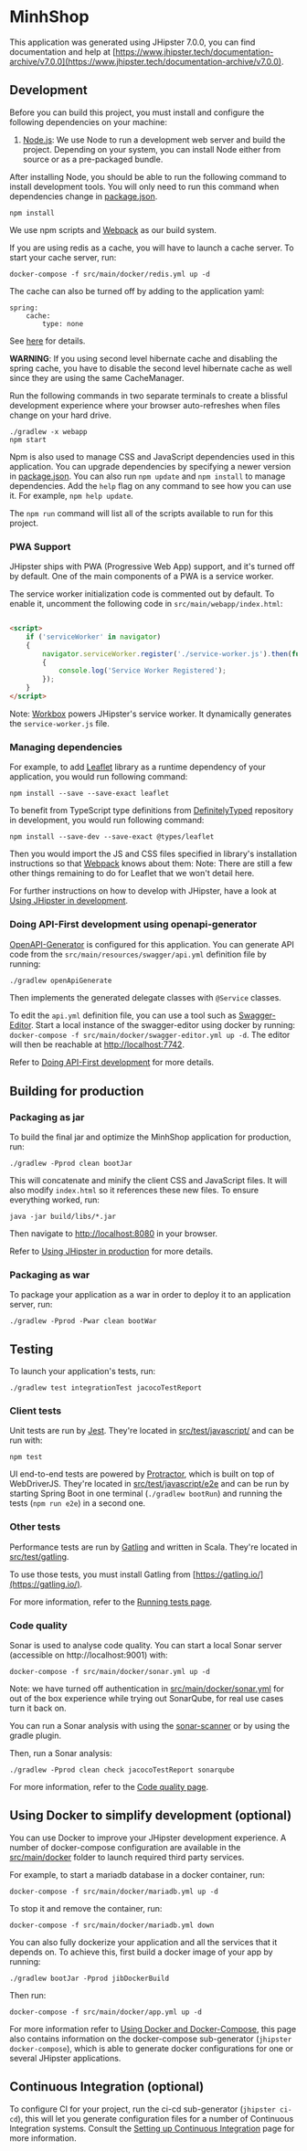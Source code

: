 # MinhShop

This application was generated using JHipster 7.0.0, you can find documentation and help
at [https://www.jhipster.tech/documentation-archive/v7.0.0](https://www.jhipster.tech/documentation-archive/v7.0.0).

## Development

Before you can build this project, you must install and configure the following dependencies on your machine:

1. [Node.js][]: We use Node to run a development web server and build the project. Depending on your system, you can install Node either from source
   or as a pre-packaged bundle.

After installing Node, you should be able to run the following command to install development tools. You will only need to run this command when
dependencies change in [package.json](package.json).

```
npm install
```

We use npm scripts and [Webpack][] as our build system.

If you are using redis as a cache, you will have to launch a cache server. To start your cache server, run:

```
docker-compose -f src/main/docker/redis.yml up -d
```

The cache can also be turned off by adding to the application yaml:

```
spring:
    cache:
        type: none
```

See [here](https://docs.spring.io/spring-boot/docs/current/reference/html/boot-features-caching.html#boot-features-caching-provider-none) for details.

**WARNING**: If you using second level hibernate cache and disabling the spring cache, you have to disable the second level hibernate cache as well
since they are using the same CacheManager.

Run the following commands in two separate terminals to create a blissful development experience where your browser auto-refreshes when files change
on your hard drive.

```
./gradlew -x webapp
npm start
```

Npm is also used to manage CSS and JavaScript dependencies used in this application. You can upgrade dependencies by specifying a newer version
in [package.json](package.json). You can also run `npm update` and `npm install` to manage dependencies. Add the `help` flag on any command to see how
you can use it. For example, `npm help update`.

The `npm run` command will list all of the scripts available to run for this project.

### PWA Support

JHipster ships with PWA (Progressive Web App) support, and it's turned off by default. One of the main components of a PWA is a service worker.

The service worker initialization code is commented out by default. To enable it, uncomment the following code in `src/main/webapp/index.html`:

```html

<script>
    if ('serviceWorker' in navigator)
    {
        navigator.serviceWorker.register('./service-worker.js').then(function ()
        {
            console.log('Service Worker Registered');
        });
    }
</script>
```

Note: [Workbox](https://developers.google.com/web/tools/workbox/) powers JHipster's service worker. It dynamically generates the `service-worker.js`
file.

### Managing dependencies

For example, to add [Leaflet][] library as a runtime dependency of your application, you would run following command:

```
npm install --save --save-exact leaflet
```

To benefit from TypeScript type definitions from [DefinitelyTyped][] repository in development, you would run following command:

```
npm install --save-dev --save-exact @types/leaflet
```

Then you would import the JS and CSS files specified in library's installation instructions so that [Webpack][] knows about them:
Note: There are still a few other things remaining to do for Leaflet that we won't detail here.

For further instructions on how to develop with JHipster, have a look at [Using JHipster in development][].

### Doing API-First development using openapi-generator

[OpenAPI-Generator]() is configured for this application. You can generate API code from the `src/main/resources/swagger/api.yml` definition file by
running:

```bash
./gradlew openApiGenerate
```

Then implements the generated delegate classes with `@Service` classes.

To edit the `api.yml` definition file, you can use a tool such as [Swagger-Editor](). Start a local instance of the swagger-editor using docker by
running: `docker-compose -f src/main/docker/swagger-editor.yml up -d`. The editor will then be reachable
at [http://localhost:7742](http://localhost:7742).

Refer to [Doing API-First development][] for more details.

## Building for production

### Packaging as jar

To build the final jar and optimize the MinhShop application for production, run:

```
./gradlew -Pprod clean bootJar
```

This will concatenate and minify the client CSS and JavaScript files. It will also modify `index.html` so it references these new files. To ensure
everything worked, run:

```
java -jar build/libs/*.jar
```

Then navigate to [http://localhost:8080](http://localhost:8080) in your browser.

Refer to [Using JHipster in production][] for more details.

### Packaging as war

To package your application as a war in order to deploy it to an application server, run:

```
./gradlew -Pprod -Pwar clean bootWar
```

## Testing

To launch your application's tests, run:

```
./gradlew test integrationTest jacocoTestReport
```

### Client tests

Unit tests are run by [Jest][]. They're located in [src/test/javascript/](src/test/javascript/) and can be run with:

```
npm test
```

UI end-to-end tests are powered by [Protractor][], which is built on top of WebDriverJS. They're located
in [src/test/javascript/e2e](src/test/javascript/e2e)
and can be run by starting Spring Boot in one terminal (`./gradlew bootRun`) and running the tests (`npm run e2e`) in a second one.

### Other tests

Performance tests are run by [Gatling][] and written in Scala. They're located in [src/test/gatling](src/test/gatling).

To use those tests, you must install Gatling from [https://gatling.io/](https://gatling.io/).

For more information, refer to the [Running tests page][].

### Code quality

Sonar is used to analyse code quality. You can start a local Sonar server (accessible on http://localhost:9001) with:

```
docker-compose -f src/main/docker/sonar.yml up -d
```

Note: we have turned off authentication in [src/main/docker/sonar.yml](src/main/docker/sonar.yml) for out of the box experience while trying out
SonarQube, for real use cases turn it back on.

You can run a Sonar analysis with using the [sonar-scanner](https://docs.sonarqube.org/display/SCAN/Analyzing+with+SonarQube+Scanner) or by using the
gradle plugin.

Then, run a Sonar analysis:

```
./gradlew -Pprod clean check jacocoTestReport sonarqube
```

For more information, refer to the [Code quality page][].

## Using Docker to simplify development (optional)

You can use Docker to improve your JHipster development experience. A number of docker-compose configuration are available in
the [src/main/docker](src/main/docker) folder to launch required third party services.

For example, to start a mariadb database in a docker container, run:

```
docker-compose -f src/main/docker/mariadb.yml up -d
```

To stop it and remove the container, run:

```
docker-compose -f src/main/docker/mariadb.yml down
```

You can also fully dockerize your application and all the services that it depends on. To achieve this, first build a docker image of your app by
running:

```
./gradlew bootJar -Pprod jibDockerBuild
```

Then run:

```
docker-compose -f src/main/docker/app.yml up -d
```

For more information refer to [Using Docker and Docker-Compose][], this page also contains information on the docker-compose
sub-generator (`jhipster docker-compose`), which is able to generate docker configurations for one or several JHipster applications.

## Continuous Integration (optional)

To configure CI for your project, run the ci-cd sub-generator (`jhipster ci-cd`), this will let you generate configuration files for a number of
Continuous Integration systems. Consult the [Setting up Continuous Integration][] page for more information.

[jhipster homepage and latest documentation]: https://www.jhipster.tech

[jhipster 7.0.0 archive]: https://www.jhipster.tech/documentation-archive/v7.0.0

[using jhipster in development]: https://www.jhipster.tech/documentation-archive/v7.0.0/development/

[service discovery and configuration with the jhipster-registry]: https://www.jhipster.tech/documentation-archive/v7.0.0/microservices-architecture/#jhipster-registry

[using docker and docker-compose]: https://www.jhipster.tech/documentation-archive/v7.0.0/docker-compose

[using jhipster in production]: https://www.jhipster.tech/documentation-archive/v7.0.0/production/

[running tests page]: https://www.jhipster.tech/documentation-archive/v7.0.0/running-tests/

[code quality page]: https://www.jhipster.tech/documentation-archive/v7.0.0/code-quality/

[setting up continuous integration]: https://www.jhipster.tech/documentation-archive/v7.0.0/setting-up-ci/

[gatling]: https://gatling.io/

[node.js]: https://nodejs.org/

[webpack]: https://webpack.github.io/

[browsersync]: https://www.browsersync.io/

[jest]: https://facebook.github.io/jest/

[jasmine]: https://jasmine.github.io/2.0/introduction.html

[protractor]: https://angular.github.io/protractor/

[leaflet]: https://leafletjs.com/

[definitelytyped]: https://definitelytyped.org/

[openapi-generator]: https://openapi-generator.tech

[swagger-editor]: https://editor.swagger.io

[doing api-first development]: https://www.jhipster.tech/documentation-archive/v7.0.0/doing-api-first-development/
